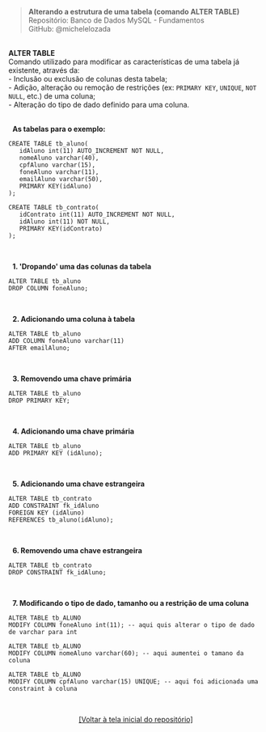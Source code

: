 > **Alterando a estrutura de uma tabela (comando ALTER TABLE)**    
> Repositório: Banco de Dados MySQL - Fundamentos  
> GitHub: @michelelozada
&nbsp;
     
&nbsp;     
**ALTER TABLE**  
Comando utilizado para modificar as características de uma tabela já existente, através da:  
	- Inclusão ou exclusão de colunas desta tabela;  
	- Adição, alteração ou remoção de restrições (ex: `PRIMARY KEY`, `UNIQUE`, `NOT NULL`, etc.) de uma coluna;  
	- Alteração do tipo de dado definido para uma coluna.  
&nbsp;
     
&nbsp;
**As tabelas para o exemplo:**   

```mysql
CREATE TABLE tb_aluno(
   idAluno int(11) AUTO_INCREMENT NOT NULL,
   nomeAluno varchar(40),
   cpfAluno varchar(15),
   foneAluno varchar(11),
   emailAluno varchar(50),
   PRIMARY KEY(idAluno)
);
```
```mysql
CREATE TABLE tb_contrato(
   idContrato int(11) AUTO_INCREMENT NOT NULL,
   idAluno int(11) NOT NULL,
   PRIMARY KEY(idContrato)
);
```
&nbsp;
     
&nbsp;
**1. 'Dropando' uma das colunas da tabela**  
```mysql
ALTER TABLE tb_aluno
DROP COLUMN foneAluno;
```
&nbsp;

&nbsp;
**2. Adicionando uma coluna à tabela**  
```mysql
ALTER TABLE tb_aluno
ADD COLUMN foneAluno varchar(11) 
AFTER emailAluno;
```
&nbsp;
     
&nbsp;
**3. Removendo uma chave primária**  
```mysql
ALTER TABLE tb_aluno
DROP PRIMARY KEY;
```
&nbsp;
     
&nbsp;
**4. Adicionando uma chave primária**  
```mysql
ALTER TABLE tb_aluno
ADD PRIMARY KEY (idAluno);
```
&nbsp;
     
&nbsp;
**5. Adicionando uma chave estrangeira**  
```mysql
ALTER TABLE tb_contrato
ADD CONSTRAINT fk_idAluno
FOREIGN KEY (idAluno)
REFERENCES tb_aluno(idAluno);
```
&nbsp;
     
&nbsp;
**6. Removendo uma chave estrangeira**  
```mysql
ALTER TABLE tb_contrato
DROP CONSTRAINT fk_idAluno;
```
&nbsp;
     
&nbsp;
**7. Modificando o tipo de dado, tamanho ou a restrição de uma coluna**  
```mysql
ALTER TABLE tb_ALUNO
MODIFY COLUMN foneAluno int(11); -- aqui quis alterar o tipo de dado de varchar para int
```
```mysql
ALTER TABLE tb_ALUNO
MODIFY COLUMN nomeAluno varchar(60); -- aqui aumentei o tamano da coluna
```
```mysql
ALTER TABLE tb_ALUNO
MODIFY COLUMN cpfAluno varchar(15) UNIQUE; -- aqui foi adicionada uma constraint à coluna
```

&nbsp;

<div align="center">
<a href="https://github.com/michelelozada/MySQL-Study-Notes">[Voltar à tela inicial do repositório]</a>
</div>